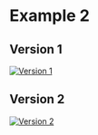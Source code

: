 # Example 2

## Version 1
<a href="https://raw.githubusercontent.com/scotentSD/scotentSD.github.io/master/Example%202/v1.png" target="_blank">
  <img src="https://raw.githubusercontent.com/scotentSD/scotentSD.github.io/master/Example%202/v1.png" alt="Version 1">
</a>

## Version 2
<a href="https://raw.githubusercontent.com/scotentSD/scotentSD.github.io/master/Example%202/v2.png" target="_blank">
  <img src="https://raw.githubusercontent.com/scotentSD/scotentSD.github.io/master/Example%202/v2.png" alt="Version 2">
</a>

